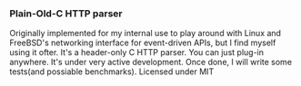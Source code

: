 ### Plain-Old-C HTTP parser
Originally implemented for my internal use to play around with Linux and FreeBSD's networking interface for event-driven
APIs, but I find myself using it ofter.
It's a header-only C HTTP parser. You can just plug-in anywhere.
It's under very active development. Once done, I will write some tests(and possiable benchmarks).
Licensed under MIT
